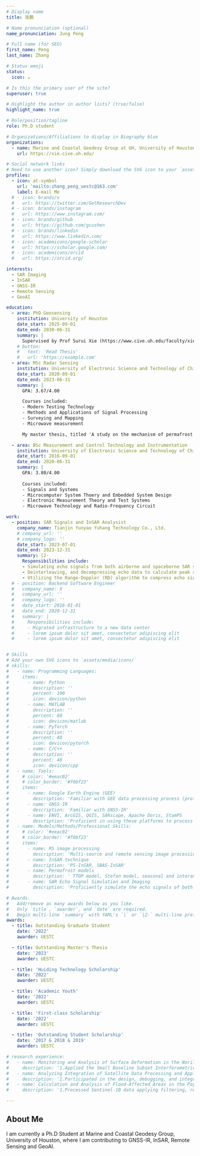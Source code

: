 ```yaml
---
# Display name
title: 张鹏

# Name pronunciation (optional)
name_pronunciation: Jung Peng

# Full name (for SEO)
first_name: Peng
last_name: Zhang

# Status emoji
status:
  icon: ☕️

# Is this the primary user of the site?
superuser: true

# Highlight the author in author lists? (true/false)
highlight_name: true

# Role/position/tagline
role: Ph.D student 

# Organizations/Affiliations to display in Biography blox
organizations:
  - name: Marine and Coastal Geodesy Group at UH, University of Houston
    url: https://xie.cive.uh.edu/

# Social network links
# Need to use another icon? Simply download the SVG icon to your `assets/media/icons/` folder.
profiles:
  - icon: at-symbol
    url: 'mailto:zhang_peng_uestc@163.com'
    label: E-mail Me
  # - icon: brands/x
  #   url: https://twitter.com/GetResearchDev
  # - icon: brands/instagram
  #   url: https://www.instagram.com/
  # - icon: brands/github
  #   url: https://github.com/gcushen
  # - icon: brands/linkedin
  #   url: https://www.linkedin.com/
  # - icon: academicons/google-scholar
  #   url: https://scholar.google.com/
  # - icon: academicons/orcid
  #   url: https://orcid.org/

interests:
  - SAR Imaging
  - InSAR
  - GNSS-IR
  - Remote Sensing
  - GeoAI

education:
  - area: PhD Geosensing
    institution: University of Houston
    date_start: 2025-09-01
    date_end: 2030-06-31
    summary: | 
      Supervised by Prof Surui Xie (https://www.cive.uh.edu/faculty/xie-surui). 
    # button:
    #   text: 'Read Thesis'
    #   url: 'https://example.com'
  - area: MSc Radar Sensing
    institution: University of Electronic Science and Technology of China
    date_start: 2020-09-01
    date_end: 2023-06-31
    summary: |
      GPA: 3.67/4.00

      Courses included:
      - Modern Testing Technology
      - Methods and Applications of Signal Processing
      - Surveying and Mapping
      - Microwave measurement

      My master thesis, titled 'A study on the mechanism of permafrost surface deformation based on multi-source remote sensing data', was authorized "Outstanding Master's Thesis".

  - area: BSc Measurement and Control Technology and Instrumentation
    institution: University of Electronic Science and Technology of China
    date_start: 2016-09-01
    date_end: 2020-06-31
    summary: |
      GPA: 3.80/4.00
      
      Courses included:
      - Signals and Systems
      - Microcomputer System Thoery and Embedded System Design
      - Electronic Measurement Theory and Test Systems
      - Microwave Technology and Radio-Frequency Circuit

work:
  - position: SAR Signals and InSAR Analysist
    company_name: Tianjin Yunyao Yuhang Technology Co., Ltd. 
    # company_url: ''
    # company_logo: ''
    date_start: 2023-07-01
    date_end: 2023-12-31
    summary: |2-
      Responsibilities include:
      - Simulating echo signals from both airborne and spaceborne SAR systems. This simulation aids in subsequent comparisons with actual echo signal metrics.
      - Deinterleaving, and decompressing echo data to calculate peak and integral sidelobe ratios, and to assess the quality of echo signals.
      - Utilizing the Range-Doppler (RD) algorithm to compress echo signals in both the range and azimuth directions, enabling focused SAR imaging.
  # - position: Backend Software Engineer
  #   company_name: X
  #   company_url: ''
  #   company_logo: ''
  #   date_start: 2016-01-01
  #   date_end: 2020-12-31
  #   summary: |
  #     Responsibilities include:
  #     - Migrated infrastructure to a new data center
  #     - lorem ipsum dolor sit amet, consectetur adipiscing elit
  #     - lorem ipsum dolor sit amet, consectetur adipiscing elit


# Skills
# Add your own SVG icons to `assets/media/icons/`
# skills:
#   - name: Programming Languages:
#     items:
#       - name: Python
#         description: ''
#         percent: 100
#         icon: devicon/python
#       - name: MATLAB
#         description: ''
#         percent: 60
#         icon: devicon/matlab
#       - name: PyTorch
#         description: ''
#         percent: 40
#         icon: devicon/pytorch
#       - name: C/C++
#         description: ''
#         percent: 40
#         icon: devicon/cpp
#   - name: Tools:
#     # color: '#eeac02'
#     # color_border: '#f0bf23'
#     items:
#       - name: Google Earth Engine (GEE)
#         description: 'Familiar with GEE data processing process (proficient in employing GEE to process a variety of remote sensing data)'
#       - name: GNSS-IR
#         description: 'Familiar with GNSS-IR'
#       - name: ENVI, ArcGIS, QGIS, SARscape, Apache Doris, StamPS
#         description: 'Proficient in using these platforms to process optical or microwave remote sensing data.'
#   - name: Models/Methods/Professional Skills:
#     # color: '#eeac02'
#     # color_border: '#f0bf23'
#     items:
#       - name: RS image processing
#         description: 'Multi-source and remote sensing image processing: proficient in processing optical remote sensing images and SAR images.)'
#       - name: InSAR technique
#         description: 'PS-InSAR, SBAS-InSAR'
#       - name: Permafrost models
#         description: ' TTOP model, Stefan model, seasonal and interannual deformation decomposition model, late season settlement model, ALT estimation through InSAR.'
#       - name: SAR Echo Signal Simulation and Imaging
#         description: 'Proficiently simulate the echo signals of both airborne and satellite-borne SAR, and utilize RD/CS/BP algorithms for focusing the echo data and imaging..'   

# Awards.
#   Add/remove as many awards below as you like.
#   Only `title`, `awarder`, and `date` are required.
#   Begin multi-line `summary` with YAML's `|` or `|2-` multi-line prefix and indent 2 spaces below.
awards:
  - title: Outstanding Graduate Student
    date: '2022'
    awarder: UESTC

  - title: Outstanding Master's Thesis
    date: '2023'
    awarder: UESTC

  - title: 'Huiding Technology Scholarship'
    date: '2022'
    awarder: UESTC

  - title: 'Academic Youth'
    date: '2022'
    awarder: UESTC

  - title: 'First-class Scholarship'
    date: '2022'
    awarder: UESTC

  - title: 'Outstanding Student Scholarship'
    date: '2017 & 2018 & 2019'
    awarder: UESTC

# research experience:
#   - name: Monitoring and Analysis of Surface Deformation in the Norilsk Region Based on SBAS-InSAR Technology
#     description: '1.Applied the Small Baseline Subset Interferometric Synthetic Aperture Radar (SBAS-InSAR) to obtain its permafrost surface deformation rate, then utilized a sine model to decompose its interannual deformation and seasonal deformation, and finally compared the relationship between topographic slope and deformation rate; 2.Revealed that when the annual average temperature continuously increases at a rate of 2◦c/year for 2∼3 consecutive years, permafrost areas with relatively large topographic slopes (>15◦) are more prone to severe surface deformation during the summer thaw period; 3.Analyzed the permafrost deformation mechanisms and determined early surface deformation signals with the case of the oil tank collapse accident in the Norilsk region.'
#   - name: Analyzing Integration of Satellite Data Processing and Applied Common Technologies
#     description: '1.Participated in the design, debugging, and integration of SAR image filtering and segmentation algorithms, as well as software module integration work; 2.For filtering algorithm: decomposed the target based on non-local Lee filter, combining with the scattering model for polarimetric SAR to deal with the over-blurring problem caused by non-local filter and the difficulty of maintaining energy features; 3.For filtering algorithm: improved the similarity measurement method for the non-local means algorithm, and obtained the adaptive weight parameter of the non-local spatial information by combining the information entropy within neighborhood gray-level histograms, as well as gained the segmentation algorithm through introducing the interclass dispersion effect term.'
#   - name: Calculation and Analysis of Flood-Affected Areas in the Poyang Lake Region
#     description: '1.Processed Sentinel-1B data applying filtering, registration, threshold segmentation, and geocoding techniques based on SARscape; 2.Conducted change detection to derive flood-affected area, contributing to flood disaster assessment efforts.'  

---
```


## About Me

I am currently a Ph.D Student at Marine and Coastal Geodesy Group, University of Houston, where I am contributing to GNSS-IR, InSAR, Remote Sensing and GeoAI.
